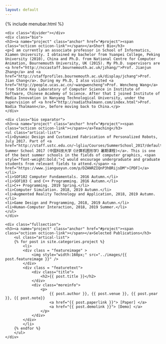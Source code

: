 ```yaml
---
layout: default
---
```

<div class="index-content home">
    <div class="section">
        {% include menubar.html %}
	
	<div class="divider"></div>
	<div class="bio">
	<h3><a name="project" class="anchor" href="#project"><span class="octicon octicon-link"></span></a>Short Bio</h3>
	<p>I am currently an associate professor in School of Informatics, Xiamen University. I obtained my bachelor from Yuanpei College, Peking University (2010), China and Ph.D. from National Centre for Computer Animation, Bournemouth University, UK (2015). My Ph.D. supervisors are <a href="http://nccastaff.bournemouth.ac.uk/jzhang/">Prof. Jianjun Zhang</a> and <a href="http://staffprofiles.bournemouth.ac.uk/display/jchang">Prof. Jian Chang</a>. During my Ph.D, I also visited <a href="http://people.ucas.ac.cn/~wangwencheng">Prof. Wencheng Wang</a> from State Key Laboratory of Computer Science in Institute of Software, Chinese Academy of Science. After that I joined Institute of Media Innovation in Nanyang Technological University, under the supervision of <a href="http://nadiathalmann.com/index.html">Prof. Nadia Thalmann</a>, before moving back to China.</p>
	</div>

	<div class="bio separator">
	<h3><a name="project" class="anchor" href="#project"><span class="octicon octicon-link"></span></a>Teaching</h3>
	<ul class="artical-list">
	<li>Dynamic Design and Customized Fabrication of Personalized Robots, July 2017. Part of <a href="http://staff.ustc.edu.cn/~lgliu/Courses/SummerSchool_2017/default.html">USTC Summer School 2017 (中国科技大学《计算机图形学》暑期课程)</a>. This is one of the best summer schools in the fields of computer graphics, <span style="font-weight:bold;">I would encourage undergraduate and graduate students from relevant fields to attend.</span> <a href="https://www.jianguoyun.com/p/DZANRZIQnP3hBRijsDM">[PDF]</a> </li>	
	<li>SOF102 Computer Fundamentals. 2016 Autumn.</li>
	<li>SOF103 C and C++ Programming. 2016 Autumn.</li>
	<li>C++ Programming. 2019 Spring.</li>
	<li>Computer Simulation. 2018, 2019 Autumn.</li>
	<li>Augmented Reality Technology and Application, 2018, 2019 Autumn.</li>
	<li>Game Design and Programming, 2018, 2019 Autumn.</li>
	<li>Human-Computer Interaction, 2018, 2019 Summer.</li>
	</ul>
	</div>

	<div class="fullsection">
	<h3><a name="project" class="anchor" href="#project"><span class="octicon octicon-link"></span></a>Selected Publications</h3>
		<ul class="artical-list">
		{% for post in site.categories.project %}
		    <li>
			<div class = "featureimage" >
				<img style="width:160px;" src="../images/{{ post.featureimage }}" /> 
			</div>
			<div class = "featuretext">
				<div class="title">
				   	<h2>{{ post.title }}</h2>
				</div>
				<div class="moreinfo">
					<p>
						{{ post.author }}, {{ post.venue }}, {{ post.year }}, {{ post.note}}
						<a href="{{ post.paperlink }}"> [Paper] </a>
						<a href="{{ post.demolink }}"> [Demo] </a>
					</p>
				</div>
			</div>		
		    </li>
		{% endfor %}
		</ul>
	</div>
